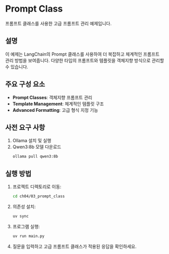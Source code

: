 # Prompt Class

프롬프트 클래스를 사용한 고급 프롬프트 관리 예제입니다.

## 설명

이 예제는 LangChain의 Prompt 클래스를 사용하여 더 복잡하고 체계적인 프롬프트 관리 방법을 보여줍니다. 다양한 타입의 프롬프트와 템플릿을 객체지향 방식으로 관리할 수 있습니다.

## 주요 구성 요소

- **Prompt Classes**: 객체지향 프롬프트 관리
- **Template Management**: 체계적인 템플릿 구조
- **Advanced Formatting**: 고급 형식 지정 기능

## 사전 요구 사항

1. Ollama 설치 및 실행
2. Qwen3:8b 모델 다운로드
   ```bash
   ollama pull qwen3:8b
   ```

## 실행 방법

1. 프로젝트 디렉토리로 이동:
   ```bash
   cd ch04/03_prompt_class
   ```

2. 의존성 설치:
   ```bash
   uv sync
   ```

3. 프로그램 실행:
   ```bash
   uv run main.py
   ```

4. 질문을 입력하고 고급 프롬프트 클래스가 적용된 응답을 확인하세요.
